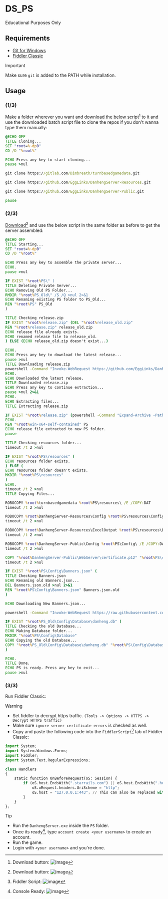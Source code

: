 # DS_PS
Educational Purposes Only

## Requirements
- [Git for Windows](<https://gitforwindows.org/>)
- [Fiddler Classic](https://www.telerik.com/fiddler)

> [!IMPORTANT]
> Make sure `git` is added to the PATH while installation. 

## Usage

### **(1/3)** 
Make a folder wherever you want and [download the below script](https://github.com/samdivaio/DS_PS/blob/main/01_Clone.bat)[^1] to it and use the downloaded batch script file to clone the repos if you don't wanna type them manually:

```bat
@ECHO OFF
TITLE Cloning...
SET "root=%~dp0"
CD /D "%root%"

ECHO Press any key to start cloning...
pause >nul

git clone https://gitlab.com/Dimbreath/turnbasedgamedata.git

git clone https://github.com/EggLinks/DanhengServer-Resources.git

git clone https://github.com/EggLinks/DanhengServer-Public.git

pause
```

### **(2/3)** 
[Download](https://github.com/samdivaio/DS_PS/blob/main/02_FreshStart.bat)[^1] and use the below script in the same folder as before to get the server assembled: 

```bat
@ECHO OFF
TITLE Starting...
SET "root=%~dp0"
CD /D "%root%"

ECHO Press any key to assemble the private server...
ECHO.
pause >nul

IF EXIST "%root%PS\" (
TITLE Deleting Private Server...
ECHO Removing Old PS Folder...
RMDIR "%root%PS_Old\" /S /Q >nul 2>&1
ECHO Renaming existing PS folder to PS_Old...
REN "%root%PS" PS_Old
)

TITLE Checking release.zip
IF EXIST "%root%release.zip" (DEL "%root%release_old.zip"
REN "%root%release.zip" release_old.zip
ECHO release file already exists.
ECHO renamed release file to release_old.
) ELSE (ECHO release_old.zip doesn't exist...)

ECHO.
ECHO Press any key to download the latest release...
pause >nul
TITLE Downloading release.zip
powershell -Command "Invoke-WebRequest https://github.com/EggLinks/DanhengServer-Public/releases/latest/download/win-x64-self-contained.zip -OutFile '%root%release.zip'"
ECHO.
ECHO Downloaded the latest release.
TITLE Downloaded release.zip
ECHO Press any key to continue extraction...
pause >nul 2>&1
ECHO.
ECHO Extracting files...
TITLE Extracting release.zip

IF EXIST "%root%release.zip" (powershell -Command "Expand-Archive -Path '.\release.zip' -DestinationPath '.' -Force") ELSE (ECHO release.zip not found.)
ECHO.
REN "%root%win-x64-self-contained" PS
ECHO release file extracted to new PS folder.
pause

TITLE Checking resources folder...
timeout /t 2 >nul

IF EXIST "%root%PS\resources" (
ECHO resources folder exists.
) ELSE (
ECHO resources folder doesn't exists.
MKDIR "%root%PS\resources"
)
ECHO.
timeout /t 2 >nul
TITLE Copying Files...

ROBOCOPY %root%turnbasedgamedata %root%PS\resources\ /E /COPY:DAT
timeout /t 2 >nul

ROBOCOPY %root%DanhengServer-Resources\Config %root%PS\resources\Config\ /E /COPY:DAT
timeout /t 2 >nul

ROBOCOPY %root%DanhengServer-Resources\ExcelOutput %root%PS\resources\ExcelOutput\ /E /COPY:DAT
timeout /t 2 >nul

ROBOCOPY %root%DanhengServer-Public\Config %root%PS\Config\ /E /COPY:DAT
timeout /t 2 >nul

COPY "%root%DanhengServer-Public\WebServer\certificate.p12" "%root%PS\certificate.p12"
timeout /t 2 >nul

IF EXIST "%root%PS\Config\Banners.json" (
TITLE Checking Banners.json
ECHO Renaming old Banners.json...
DEL Banners.json.old >nul 2>&1
REN "%root%PS\Config\Banners.json" Banners.json.old
)

ECHO Downloading New Banners.json...

powershell -Command "Invoke-WebRequest https://raw.githubusercontent.com/samdivaio/DS_PS/refs/heads/main/Banners.json -OutFile '%root%PS\Config\Banners.json'"

IF EXIST "%root%PS_Old\Config\Database\danheng.db" (
TITLE Checking the old Database...
ECHO Making Database folder...
MKDIR "%root%PS\Config\Database"
ECHO Copying the old Database...
COPY "%root%PS_Old\Config\Database\danheng.db" "%root%PS\Config\Database\danheng.db"
)

ECHO.
TITLE Done.
ECHO PS is ready. Press any key to exit...
pause >nul
```

### **(3/3)** 
Run Fiddler Classic:
> [!WARNING]
> - Set fiddler to decrypt https traffic. `(Tools -> Options -> HTTPS -> Decrypt HTTPS traffic)`
> - Make sure `ignore server certificate errors` is checked as well.
> - Copy and paste the following code into the `FiddlerScript`[^2] tab of Fiddler Classic:

```py
import System;
import System.Windows.Forms;
import Fiddler;
import System.Text.RegularExpressions;

class Handlers
{
    static function OnBeforeRequest(oS: Session) {
        if (oS.host.EndsWith(".starrails.com") || oS.host.EndsWith(".hoyoverse.com") || oS.host.EndsWith(".mihoyo.com") || oS.host.EndsWith(".bhsr.com")) {
            oS.oRequest.headers.UriScheme = "http";
            oS.host = "127.0.0.1:443"; // This can also be replaced with another IP address.
        }
    }
};
```
> [!TIP]
> - Run the `DanhengServer.exe` inside the `PS` folder.
> - Once its ready[^3], type `account create <your username>` to create an account.
> - Run the game.
> - Login with `<your username>` and you're done.



[^1]:Download button: ![image](https://github.com/user-attachments/assets/be58bbe8-e80e-49e0-a5ca-b9c93c14320d)
[^2]:Fiddler Script: ![image](https://github.com/user-attachments/assets/a67a72f5-7d0f-4d20-9771-b67769752dfe)
[^3]:Console Ready: ![image](https://github.com/user-attachments/assets/12ffec24-48f5-4250-aa8b-eadd33593c59)

